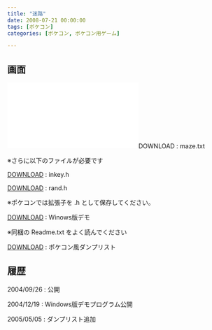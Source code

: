 ```yaml
---
title: "迷路"
date: 2008-07-21 00:00:00
tags: [ポケコン]
categories: [ポケコン, ポケコン用ゲーム]

---
```


## 画面

![][1]DOWNLOAD</a> : maze.txt
	  
※さらに以下のファイルが必要です
  


 [1]: /files/maze.txt "maze.txt"

[DOWNLOAD][2] : inkey.h
	  
[DOWNLOAD][3] : rand.h
	  
※ポケコンでは拡張子を .h として保存してください。
  


 [2]: /files/inkey.h "inkey.h"
 [3]: /files/rand.h "rand.h"

[DOWNLOAD][4] : Winows版デモ
	  
<span>※同梱の Readme.txt をよく読んでください
</span> 

 [4]: /files/maze.zip "maze.zip(Winows版デモ)"

[DOWNLOAD][5] : ポケコン風ダンプリスト
  


 [5]: maze_.txt "maze_.txt"

## 履歴

2004/09/26
: 公開

2004/12/19
: Windows版デモプログラム公開

2005/05/05
: ダンプリスト追加
